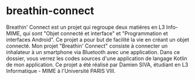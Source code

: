 # breathin-connect

Breathin' Connect est un projet qui regroupe deux matiéres en L3 Info-MIME, qui sont "Objet connecté et interface" et "Programmation et interfaces Android". Ce projet a pour but de facilité la vie en créant un objet connecté. Mon projet "Breathin' Connect" consiste à connecter un inhalateur à un smartphone via Bluetooth avec une application. Dans ce dossier, vous verrez les codes sources d'une application de langage Kotlin de mon application.
Ce projet a été réalisé par Damien SIVA, étudiant en L3 Informatique - MIME à l'Université PARIS VIII.
